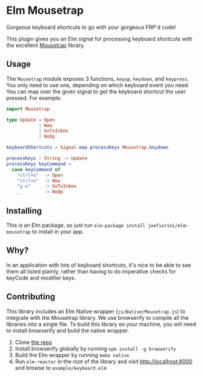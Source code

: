 # Elm Mousetrap

Gorgeous keyboard shortcuts to go with your gorgeous FRP'd code!

This plugin gives you an Elm signal for processing keyboard shortcuts with the excellent [Mousetrap](http://craig.is/killing/mice) library.

## Usage

The `Mousetrap` module exposes 3 functions, `keyup`, `keydown`, and `keypress`. You only need to use one, depending on which keyboard event you need. You can map over the given signal to get the keyboard shortcut the user pressed. For example:

```elm
import Mousetrap

type Update = Open
            | New
            | GoToInbox
            | NoOp

keyboardShortcuts = Signal.map processKeys Mousetrap.keydown

processKeys : String -> Update
processKeys keyCommand =
  case keyCommand of
    "ctrl+o"  -> Open
    "ctrl+n"  -> New
    "g o"     -> GoToInbox
    _         -> NoOp
```

## Installing

This is an Elm package, so just run `elm-package install joefiorini/elm-mousetrap` to install in your app.

## Why?

In an application with lots of keyboard shortcuts, it's nice to be able to see them all listed plainly, rather than having to do imperative checks for keyCode and modifier keys.

## Contributing

This library includes an Elm Native wrapper (`js/Native/Mousetrap.js`) to integrate with the Mousetrap library. We use browserify to compile all the libraries into a single file. To build this library on your machine, you will need to install browserify and build the native wrapper.

1. Clone [the repo](https://github.com/joefiorini/elm-mousetrap)
2. Install browserify globally by running `npm install -g browserify`
3. Build the Elm wrapper by running `make native`
4. Run `elm-reactor` in the root of the library and visit <http://localhost:8000> and browse to `example/keyboard.elm`

